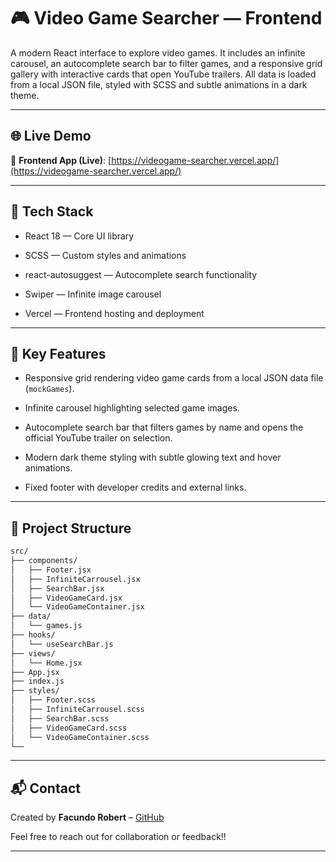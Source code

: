 # 🎮 Video Game Searcher — Frontend

A modern React interface to explore video games. It includes an infinite carousel, an autocomplete search bar to filter games, and a responsive grid gallery with interactive cards that open YouTube trailers. All data is loaded from a local JSON file, styled with SCSS and subtle animations in a dark theme.

---
## 🌐 Live Demo

🔗 **Frontend App (Live)**: [https://videogame-searcher.vercel.app/](https://videogame-searcher.vercel.app/)

---
## 🚀 Tech Stack

- React 18 — Core UI library  
  
- SCSS — Custom styles and animations
    
- react-autosuggest — Autocomplete search functionality 
   
- Swiper — Infinite image carousel  
  
- Vercel — Frontend hosting and deployment  

---

## 🧠 Key Features

- Responsive grid rendering video game cards from a local JSON data file (`mockGames`).  
  
- Infinite carousel highlighting selected game images.  
  
- Autocomplete search bar that filters games by name and opens the official YouTube trailer on selection.  
  
- Modern dark theme styling with subtle glowing text and hover animations.  
  
- Fixed footer with developer credits and external links.

---
## 📁 Project Structure

```bash
src/
├── components/
│   ├── Footer.jsx
│   ├── InfiniteCarrousel.jsx
│   ├── SearchBar.jsx
│   ├── VideoGameCard.jsx
│   └── VideoGameContainer.jsx
├── data/
│   └── games.js
├── hooks/
│   └── useSearchBar.js
├── views/
│   └── Home.jsx
├── App.jsx
├── index.js
├── styles/
│   ├── Footer.scss
│   ├── InfiniteCarrousel.scss
│   ├── SearchBar.scss
│   ├── VideoGameCard.scss
│   └── VideoGameContainer.scss
└── 
```

---

## 📬 Contact

Created by **Facundo Robert** – [GitHub](https://github.com/RobertFacundo)  

Feel free to reach out for collaboration or feedback!!

----